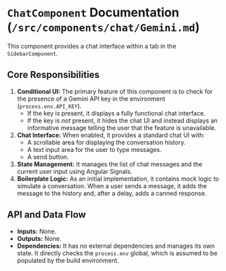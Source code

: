 # `ChatComponent` Documentation (`/src/components/chat/Gemini.md`)

This component provides a chat interface within a tab in the `SidebarComponent`.

## Core Responsibilities

1.  **Conditional UI:** The primary feature of this component is to check for the presence of a Gemini API key in the environment (`process.env.API_KEY`).
    -   If the key is present, it displays a fully functional chat interface.
    -   If the key is *not* present, it hides the chat UI and instead displays an informative message telling the user that the feature is unavailable.
2.  **Chat Interface:** When enabled, it provides a standard chat UI with:
    -   A scrollable area for displaying the conversation history.
    -   A text input area for the user to type messages.
    -   A send button.
3.  **State Management:** It manages the list of chat messages and the current user input using Angular Signals.
4.  **Boilerplate Logic:** As an initial implementation, it contains mock logic to simulate a conversation. When a user sends a message, it adds the message to the history and, after a delay, adds a canned response.

## API and Data Flow

-   **Inputs:** None.
-   **Outputs:** None.
-   **Dependencies:** It has no external dependencies and manages its own state. It directly checks the `process.env` global, which is assumed to be populated by the build environment.